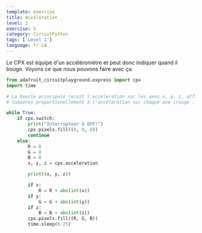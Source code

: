 ```yaml
---
template: exercise
title: Accélération
level: 1
exercise: 5
category: CircuitPython
tags: ['Level 1']
language: fr-CA
---
```


Le CPX est équipé d'un accéléromètre et peut donc indiquer quand il bouge. Voyons ce que nous pouvons faire avec ça.

```python
from adafruit_circuitplayground.express import cpx
import time

# La boucle principale recoit l'accéleration sur les axes x, y, z, affiche les valeurs et allume les
# lumières proportionellement à l'accéleration sur chaque axe (rouge : axe x, vert : axe y, bleu : axe z).

while True:
    if cpx.switch:
        print("Interrupteur à OFF!")
        cpx.pixels.fill((0, 0, 0))
        continue
    else:
        R = 0
        G = 0
        B = 0
        x, y, z = cpx.acceleration

        print((x, y, z))

        if x:
            R = R + abs(int(x))
        if y:
            G = G + abs(int(y))
        if z:
            B = B + abs(int(z))
        cpx.pixels.fill((R, G, B))
        time.sleep(0.25)
```

